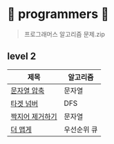 # 🌼 programmers 🌼
> 프로그래머스 알고리즘 문제.zip

## level 2
|제목|알고리즘|
|---|---|
|[문자열 압축](https://github.com/Yuz-Algorithm-Learning/algorithm-learning/tree/main/programmers/level2/%EB%AC%B8%EC%9E%90%EC%97%B4%EC%95%95%EC%B6%95)|문자열|
|[타겟 넘버](https://github.com/Yuz-Algorithm-Learning/algorithm-learning/tree/main/programmers/level2/%ED%83%80%EA%B2%9F%EB%84%98%EB%B2%84)|DFS|
|[짝지어 제거하기](https://github.com/Yuz-Algorithm-Learning/algorithm-learning/tree/main/programmers/level2/%EC%A7%9D%EC%A7%80%EC%96%B4%EC%A0%9C%EA%B1%B0%ED%95%98%EA%B8%B0)|문자열|
|[더 맵게](https://github.com/Yuz-Algorithm-Learning/algorithm-learning/tree/main/programmers/level2/%EB%8D%94%EB%A7%B5%EA%B2%8C)|우선순위 큐|
